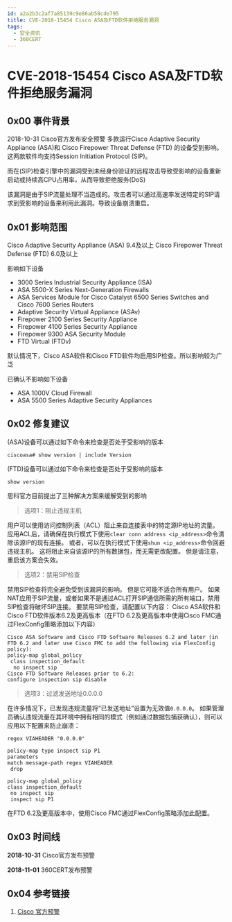 ```yaml
---
id: a2a2b3c2af7a85139c9e86ab58cde795
title: CVE-2018-15454 Cisco ASA及FTD软件拒绝服务漏洞
tags: 
  - 安全资讯
  - 360CERT
---
```


# CVE-2018-15454 Cisco ASA及FTD软件拒绝服务漏洞

0x00 事件背景
---------


2018-10-31 Cisco官方发布安全预警 多款运行Cisco Adaptive Security Appliance (ASA)和
Cisco Firepower Threat Defense (FTD) 的设备受到影响。这两款软件均支持Session Initiation Protocol (SIP)。


而在(SIP)检查引擎中的漏洞受到未经身份验证的远程攻击导致受影响的设备重新启动或持续高CPU占用率，从而导致拒绝服务(DoS)


该漏洞是由于SIP流量处理不当造成的。攻击者可以通过高速率发送特定的SIP请求到受影响的设备来利用此漏洞。导致设备崩溃重启。


0x01 影响范围
---------


Cisco Adaptive Security Appliance (ASA) 9.4及以上
Cisco Firepower Threat Defense (FTD) 6.0及以上


影响如下设备


* 3000 Series Industrial Security Appliance (ISA)
* ASA 5500-X Series Next-Generation Firewalls
* ASA Services Module for Cisco Catalyst 6500 Series Switches and Cisco 7600 Series Routers
* Adaptive Security Virtual Appliance (ASAv)
* Firepower 2100 Series Security Appliance
* Firepower 4100 Series Security Appliance
* Firepower 9300 ASA Security Module
* FTD Virtual (FTDv)


默认情况下，Cisco ASA软件和Cisco FTD软件均启用SIP检查。所以影响较为广泛


已确认不影响如下设备


* ASA 1000V Cloud Firewall
* ASA 5500 Series Adaptive Security Appliances


0x02 修复建议
---------


(ASA)设备可以通过如下命令来检查是否处于受影响的版本



```
ciscoasa# show version | include Version

```
(FTD)设备可以通过如下命令来检查是否处于受影响的版本



```
show version

```
思科官方目前提出了三种解决方案来缓解受到的影响



> 
> 选项1：阻止违规主机
> 
> 
> 


用户可以使用访问控制列表（ACL）阻止来自连接表中的特定源IP地址的流量。
应用ACL后，请确保在执行模式下使用`clear conn address <ip_address>`命令清除该源IP的现有连接。
或者，可以在执行模式下使用`shun <ip_address>`命令回避违规主机。
这将阻止来自该源IP的所有数据包，而无需更改配置。
但是请注意，重启该方案会失效。



> 
> 选项2：禁用SIP检查
> 
> 
> 


禁用SIP检查将完全避免受到该漏洞的影响。
但是它可能不适合所有用户。
如果NAT应用于SIP流量，或者如果不是通过ACL打开SIP通信所需的所有端口，禁用SIP检查将破坏SIP连接。
要禁用SIP检查，请配置以下内容：
Cisco ASA软件和Cisco FTD软件版本6.2及更高版本（在FTD 6.2及更高版本中使用Cisco FMC通过FlexConfig策略添加以下内容）



```
Cisco ASA Software and Cisco FTD Software Releases 6.2 and later (in FTD 6.2 and later use Cisco FMC to add the following via FlexConfig policy):
policy-map global_policy
 class inspection_default
  no inspect sip
Cisco FTD Software Releases prior to 6.2:
configure inspection sip disable

```

> 
> 选项3：过滤发送地址0.0.0.0
> 
> 
> 


在许多情况下，已发现违规流量将“已发送地址”设置为无效值`0.0.0.0`。
如果管理员确认违规流量在其环境中拥有相同的模式（例如通过数据包捕获确认），则可以应用以下配置来防止崩溃：



```
regex VIAHEADER "0.0.0.0"

policy-map type inspect sip P1
parameters
match message-path regex VIAHEADER
 drop

policy-map global_policy
class inspection_default
 no inspect sip
 inspect sip P1

```
在FTD 6.2及更高版本中，使用Cisco FMC通过FlexConfig策略添加此配置。


0x03 时间线
--------


**2018-10-31** Cisco官方发布预警


**2018-11-01** 360CERT发布预警


0x04 参考链接
---------


1. [Cisco 官方预警](https://tools.cisco.com/security/center/content/CiscoSecurityAdvisory/cisco-sa-20181031-asaftd-sip-dos#vp)


